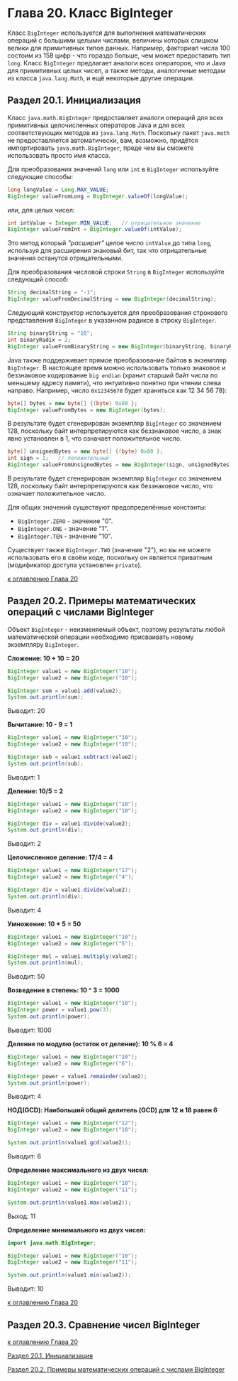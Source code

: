 # Глава 20. Класс BigInteger

Класс `BigInteger` используется для выполнения математических операций с большими целыми числами, величины которых слишком велики для примитивных типов данных. Например, факториал числа 100 состоим из 158 цифр - что гораздо больше, чем может предоставить тип `long`. Класс `BigInteger` предлагает аналоги всех операторов, что и Java для примитивных целых чисел, а также методы, аналогичные методам из класса `java.lang.Math`, и ещё некоторые другие операции.

## Раздел 20.1. Инициализация

Класс `java.math.BigInteger` предоставляет аналоги операций для всех примитивных целочисленных операторов Java и для всех соответствующих методов из `java.lang.Math`. Поскольку пакет `java.math` не предоставляется автоматически, вам, возможно, придётся импортировать `java.math.BigInteger`, преде чем вы сможете использовать просто имя класса.

Для преобразования значений `long` или `int` в `BigInteger` используйте следующие способы:

```java
long longValue = Long.MAX_VALUE;
BigInteger valueFromLong = BigInteger.valueOf(longValue);
```

или, для целых чисел:

```java
int intValue = Integer.MIN_VALUE;   // отрицательное значение
BigInteger valueFromInt = BigInteger.valueOf(intValue);
```

Это метод который _"расширит"_ целое число `intValue` до типа `long`, используя для расширения знаковый бит, так что отрицательные значения останутся отрицательными.

Для преобразования числовой строки `String` в `BigInteger` используйте следующий способ:

```java
String decimalString = "-1";
BigInteger valueFromDecimalString = new BigInteger(decimalString);
```

Следующий конструктор используется для преобразования строкового представления `BigInteger` в указанном радиксе в строку `BigInteger`.

```java
String binaryString = "10";
int binaryRadix = 2;
BigInteger valueFromBinaryString = new BigInteger(binaryString, binaryRadix);
```

Java также поддерживает прямое преобразование байтов в экземпляр `BigInteger`. В настоящее время можно использовать только знаковое и беззнаковое кодирование `big endian` (хранит старший байт числа по меньшему адресу памяти), что интуитивно понятно при чтении слева направо. Например, число `0x12345678` будет храниться как 12 34 56 78):

```java
byte[] bytes = new byte[] {(byte) 0x80 };
BigInteger valueFromBytes = new BigInteger(bytes);
```

В результате будет сгенерирован экземпляр `BigInteger` со значением 128, поскольку байт интерпретируются как беззнаковое число, а знак явно установлен в 1, что означает положительное число.

```java
byte[] unsignedBytes = new byte[] {(byte) 0x80 };
int sign = 1;   // положительный
BigInteger valueFromUnsignedBytes = new BigInteger(sign, unsignedBytes);
```

В результате будет сгенерирован экземпляр `BigInteger` со значением 128, поскольку байт интерпретируются как беззнаковое число, что означает положительное число.

Для общих значений существуют предопределённые константы:
+ `BigInteger.ZERO` - значение "0".
+ `BigInteger.ONE` - значение "1".
+ `BigInteger.TEN` - значение "10".

Существует также `BigInteger.TWO` (значение "2"), но вы не можете использовать его в своём коде, поскольку он является приватным (модификатор доступа установлен `private`).

[к оглавлению Глава 20](#глава-20-класс-biginteger)

## Раздел 20.2. Примеры математических операций с числами BigInteger

Объект `BigInteger` - неизменяемый объект, поэтому результаты любой математической операции необходимо присваивать
новому экземпляру `BigInteger`.

**Сложение: 10 + 10 = 20**

```java
BigInteger value1 = new BigInteger("10");
BigInteger value2 = new BigInteger("10");

BigInteger sum = value1.add(value2);
System.out.println(sum);
```

Выводит: 20

**Вычитание: 10 - 9 = 1**

```java
BigInteger value1 = new BigInteger("10");
BigInteger value2 = new BigInteger("10");

BigInteger sub = value1.subtract(value2);
System.out.println(sub);
```

Выводит: 1

**Деление: 10/5 = 2**

```java
BigInteger value1 = new BigInteger("10");
BigInteger value2 = new BigInteger("10");

BigInteger div = value1.divide(value2);
System.out.println(div);
```

Выводит: 2

**Целочисленное деление: 17/4 = 4**

```java
BigInteger value1 = new BigInteger("17");
BigInteger value2 = new BigInteger("4");

BigInteger div = value1.divide(value2);
System.out.println(div);
```

Выводит: 4

**Умножение: 10 * 5 = 50**

```java
BigInteger value1 = new BigInteger("10");
BigInteger value2 = new BigInteger("5");

BigInteger mul = value1.multiply(value2);
System.out.println(mul);
```

Выводит: 50

**Возведение в степень: 10 ^ 3 = 1000**

```java
BigInteger value1 = new BigInteger("10");
BigInteger power = value1.pow(3);
System.out.println(power);
```

Выводит: 1000

**Деление по модулю (остаток от деление): 10 % 6 = 4**

```java
BigInteger value1 = new BigInteger("10");
BigInteger value2 = new BigInteger("6");

BigInteger power = value1.remainder(value2);
System.out.println(power);
```

Выводит: 4

**НОД(GCD): Наибольший общий делитель (GCD) для 12 и 18 равен 6**

```java
BigInteger value1 = new BigInteger("12");
BigInteger value2 = new BigInteger("18");

System.out.println(value1.gcd(value2));
```

Выводит: 6

**Определение максимального из двух чисел:**

```java
BigInteger value1 = new BigInteger("10");
BigInteger value2 = new BigInteger("11");

System.out.println(value1.max(value2));
```

Выход: 11

**Определение минимального из двух чисел:**

```java
import java.math.BigInteger;

BigInteger value1 = new BigInteger("10");
BigInteger value2 = new BigInteger("11");

System.out.println(value1.min(value2));
```

Выводит: 10

[к оглавлению Глава 20](#глава-20-класс-biginteger)

## Раздел 20.3. Сравнение чисел BigInteger



[к оглавлению Глава 20](#глава-20-класс-biginteger)


[Раздел 20.1. Инициализация](#раздел-201-инициализация)

[Раздел 20.2. Примеры математических операций с числами BigInteger](#раздел-202-примеры-математических-операций-с-числами-biginteger)






















